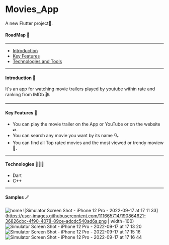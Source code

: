 # Movies_App

A new Flutter project📱.

#### RoadMap 🚸
---
- [Introduction](#id1)
- [Key Features](#id2)
- [Technologies and Tools](#id3)
---

#### Introduction 📝
It's an app for watching movie trailers played by youtube within rate and ranking from IMDb 🎬.

---
#### Key Features 🔮
- You can play the movie trailer on the App or YouTube or on the website ⏯.
- You can search any movie you want by its name 🔍.
- You can find all Top rated movies and the most viewed or trendy moview 🌟.

---
#### Technologies 🧑🏽‍💻
- Dart
- C++

---

#### Samples 🪄
![home](https://user-images.githubusercontent.com/111665714/190864610-e4046b53-8a91-44ca-bbbe-95bab5656a0d.png)
![Simulator Screen Shot - iPhone 12 Pro - 2022-09-17 at 17 11 33](https://user-images.githubusercontent.com/111665714/190864621-36826cbc-4f90-4078-89ce-adcdc540ad6a.png | width=100)
![Simulator Screen Shot - iPhone 12 Pro - 2022-09-17 at 17 13 20](https://user-images.githubusercontent.com/111665714/190864624-a53651f9-cce6-4f3e-af24-f0ac1fa7ed03.png)
![Simulator Screen Shot - iPhone 12 Pro - 2022-09-17 at 17 15 16](https://user-images.githubusercontent.com/111665714/190864626-df47700f-80e6-4656-b268-0fd10736a2e9.png)
![Simulator Screen Shot - iPhone 12 Pro - 2022-09-17 at 17 16 44](https://user-images.githubusercontent.com/111665714/190864633-0f540a7e-81a1-4b70-90e3-f84d4652be5e.png)
